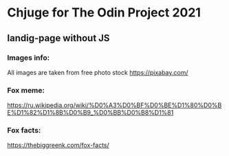 # Chjuge for The Odin Project 2021

## landig-page without JS

### Images info:

All images are taken from free photo stock https://pixabay.com/

### Fox meme:

https://ru.wikipedia.org/wiki/%D0%A3%D0%BF%D0%BE%D1%80%D0%BE%D1%82%D1%8B%D0%B9_%D0%BB%D0%B8%D1%81

### Fox facts:

https://thebiggreenk.com/fox-facts/